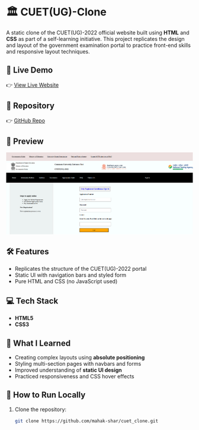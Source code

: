# 🏛️ CUET(UG)-Clone

A static clone of the CUET(UG)-2022 official website built using **HTML** and **CSS** as part of a self-learning initiative. This project replicates the design and layout of the government examination portal to practice front-end skills and responsive layout techniques.

## 🔗 Live Demo
👉 [View Live Website](https://mahak-shar.github.io/cuet_clone/)

## 📂 Repository
👉 [GitHub Repo](https://github.com/mahak-shar/cuet_clone)

## 📸 Preview

![CUET Clone Preview](preview.png)

## 🛠️ Features
- Replicates the structure of the CUET(UG)-2022 portal
- Static UI with navigation bars and styled form
- Pure HTML and CSS (no JavaScript used)

## 💻 Tech Stack
- **HTML5**
- **CSS3**

## 🧠 What I Learned
- Creating complex layouts using **absolute positioning**
- Styling multi-section pages with navbars and forms
- Improved understanding of **static UI design**
- Practiced responsiveness and CSS hover effects

## 🚀 How to Run Locally
1. Clone the repository:
   ```bash
   git clone https://github.com/mahak-shar/cuet_clone.git
